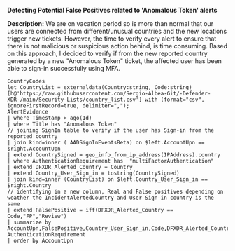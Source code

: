 **Detecting Potential False Positives related to 'Anomalous Token' alerts**

**Description:** We are on vacation period so is more than normal that our users are connected from different/unusual countries and the new locations trigger new tickets. However, the time to verify every alert to ensure that there is not malicious or suspicious action behind, is time consuming. 
Based on this approach, I decided to verify if from the new reported country generated by a new "Anomalous Token" ticket, the affected user has been able to sign-in successfully using MFA.

```
CountryCodes 
let CountryList = externaldata(Country:string, Code:string)
[h@'https://raw.githubusercontent.com/Sergio-Albea-Git/-Defender-XDR-/main/Security-Lists/country_list.csv'] with (format="csv", ignoreFirstRecord=true, delimiter=",");
AlertEvidence
| where Timestamp > ago(1d)
| where Title has "Anomalous Token"
// joining SignIn table to verify if the user has Sign-in from the reported country
| join kind=inner ( AADSignInEventsBeta) on $left.AccountUpn == $right.AccountUpn
| extend CountrySigned = geo_info_from_ip_address(IPAddress).country
| where AuthenticationRequirement has  "multiFactorAuthentication"
| extend DFXDR_Alerted_Country = Country
| extend Country_User_Sign_in = tostring(CountrySigned)
| join kind=inner (CountryList) on $left.Country_User_Sign_in == $right.Country
// identifying in a new column, Real and False positives depending on weather the IncidentAlertedCountry and User Sign-in country is the same
| extend FalsePositive = iff(DFXDR_Alerted_Country == Code,"FP","Review")
| summarize by AccountUpn,FalsePositive,Country_User_Sign_in,Code,DFXDR_Alerted_Country, AuthenticationRequirement
| order by AccountUpn
```
